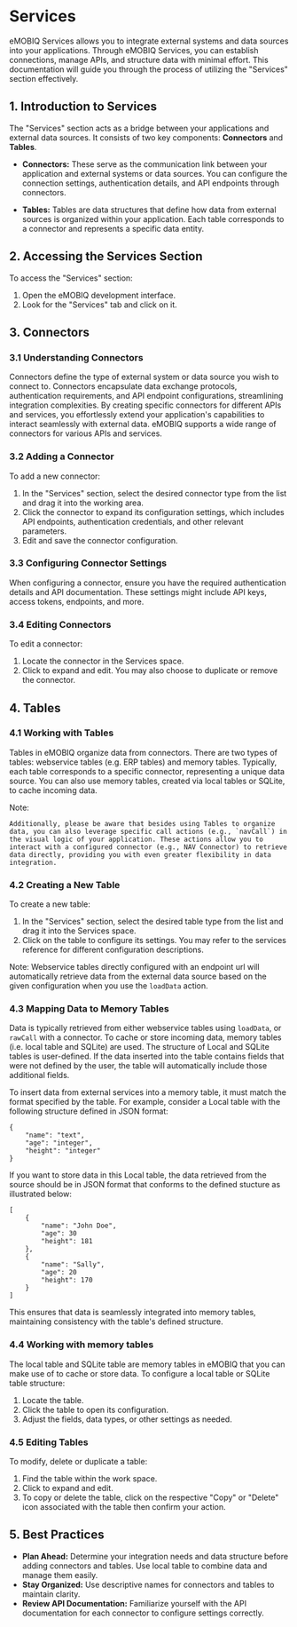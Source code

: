 # Services

eMOBIQ Services allows you to integrate external systems and data sources into your applications. Through eMOBIQ Services, you can establish connections, manage APIs, and structure data with minimal effort. This documentation will guide you through the process of utilizing the "Services" section effectively.

## 1. Introduction to Services

The "Services" section acts as a bridge between your applications and external data sources. It consists of two key components: **Connectors** and **Tables**.

- **Connectors:** These serve as the communication link between your application and external systems or data sources. You can configure the connection settings, authentication details, and API endpoints through connectors.

- **Tables:** Tables are data structures that define how data from external sources is organized within your application. Each table corresponds to a connector and represents a specific data entity.

## 2. Accessing the Services Section

To access the "Services" section:
1. Open the eMOBIQ development interface.
2. Look for the "Services" tab and click on it.

## 3. Connectors

### 3.1 Understanding Connectors

Connectors define the type of external system or data source you wish to connect to. Connectors encapsulate data exchange protocols, authentication requirements, and API endpoint configurations, streamlining integration complexities. By creating specific connectors for different APIs and services, you effortlessly extend your application's capabilities to interact seamlessly with external data. eMOBIQ supports a wide range of connectors for various APIs and services.

### 3.2 Adding a Connector

To add a new connector:
1. In the "Services" section, select the desired connector type from the list and drag it into the working area.
2. Click the connector to expand its configuration settings, which includes API endpoints, authentication credentials, and other relevant parameters.
3. Edit and save the connector configuration.

### 3.3 Configuring Connector Settings

When configuring a connector, ensure you have the required authentication details and API documentation. These settings might include API keys, access tokens, endpoints, and more.

### 3.4 Editing Connectors

To edit a connector:
1. Locate the connector in the Services space.
2. Click to expand and edit. You may also choose to duplicate or remove the connector.

## 4. Tables

### 4.1 Working with Tables

<!-- Tables define how data from connectors is organized within your application. There are two kinds of tables: erp tables and memory tables. Typically, each table corresponds to a specific connector and represents a distinct data source. You can also use memory tables provided by local table and sqlite using relevant actions to cache the incoming data. -->
Tables in eMOBIQ organize data from connectors. There are two types of tables: webservice tables (e.g. ERP tables) and memory tables. Typically, each table corresponds to a specific connector, representing a unique data source. You can also use memory tables, created via local tables or SQLite, to cache incoming data.

Note:

    Additionally, please be aware that besides using Tables to organize data, you can also leverage specific call actions (e.g., `navCall`) in the visual logic of your application. These actions allow you to interact with a configured connector (e.g., NAV Connector) to retrieve data directly, providing you with even greater flexibility in data integration.


### 4.2 Creating a New Table

To create a new table:
1. In the "Services" section, select the desired table type from the list and drag it into the Services space.
2. Click on the table to configure its settings. You may refer to the services reference for different configuration descriptions.

Note: Webservice tables directly configured with an endpoint url will automatically retrieve data from the external data source based on the given configuration when you use the `loadData` action.

### 4.3 Mapping Data to Memory Tables

<!-- Data from connectors is mapped to tables automatically based on the table's configuration. Apart from the self-defined table structure of Local table and SQLite table, incoming data within other tables conforms to the table configuration, but do not have a fixed data structure. -->

Data is typically retrieved from either webservice tables using `loadData`, or `rawCall` with a connector. To cache or store incoming data, memory tables (i.e. local table and SQLite) are used. The structure of Local and SQLite tables is user-defined. If the data inserted into the table contains fields that were not defined by the user, the table will automatically include those additional fields.

To insert data from external services into a memory table, it must match the format specified by the table.
For example, consider a Local table with the following structure defined in JSON format:

    {
        "name": "text",
        "age": "integer",
        "height": "integer"
    }
If you want to store data in this Local table, the data retrieved from the source should be in JSON format that conforms to the defined stucture as illustrated below:

    [
        {
            "name": "John Doe",
            "age": 30
            "height": 181
        },
        {
            "name": "Sally",
            "age": 20
            "height": 170
        }
    ]


<!-- For instance, if you want to store 'name' data fields from a data source in a local table, the table must have a 'name' column. Additionally, the data source should include 'name' as a key for successful insertion. -->

This ensures that data is seamlessly integrated into memory tables, maintaining consistency with the table's defined structure.

### 4.4 Working with memory tables

The local table and SQLite table are memory tables in eMOBIQ that you can make use of to cache or store data. To configure a local table or SQLite table structure:
1. Locate the table.
2. Click the table to open its configuration.
3. Adjust the fields, data types, or other settings as needed.

### 4.5 Editing Tables

To modify, delete or duplicate a table:
1. Find the table within the work space.
2. Click to expand and edit.
3. To copy or delete the table, click on the respective "Copy" or "Delete" icon associated with the table then confirm your action.

## 5. Best Practices

- **Plan Ahead:** Determine your integration needs and data structure before adding connectors and tables. Use local table to combine data and manage them easily.
- **Stay Organized:** Use descriptive names for connectors and tables to maintain clarity.
- **Review API Documentation:** Familiarize yourself with the API documentation for each connector to configure settings correctly.
